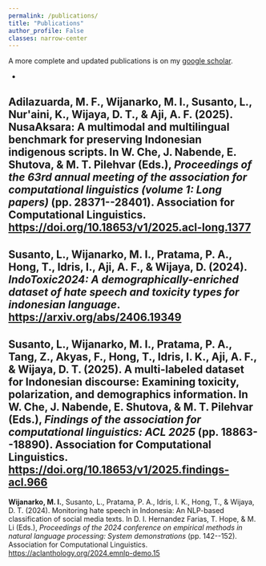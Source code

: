 ```yaml
---
permalink: /publications/
title: "Publications"
author_profile: False
classes: narrow-center
---
```

A more complete and updated publications is on my [google
scholar](https://scholar.google.com/citations?user=dVNAi4QAAAAJ&hl=en).

- 
Adilazuarda, M. F., **Wijanarko, M. I.**, Susanto, L., Nur'aini, K., Wijaya,
D. T., & Aji, A. F. (2025). NusaAksara: A multimodal and multilingual
benchmark for preserving Indonesian indigenous scripts. In W. Che, J.
Nabende, E. Shutova, & M. T. Pilehvar (Eds.), *Proceedings of the 63rd
annual meeting of the association for computational linguistics (volume
1: Long papers)* (pp. 28371--28401). Association for Computational
Linguistics. <https://doi.org/10.18653/v1/2025.acl-long.1377>
- 
Susanto, L., **Wijanarko, M. I.**, Pratama, P. A., Hong, T., Idris, I., Aji,
A. F., & Wijaya, D. (2024). *IndoToxic2024: A demographically-enriched
dataset of hate speech and toxicity types for indonesian language*.
<https://arxiv.org/abs/2406.19349>
- 
Susanto, L., **Wijanarko, M. I.**, Pratama, P. A., Tang, Z., Akyas, F.,
Hong, T., Idris, I. K., Aji, A. F., & Wijaya, D. T. (2025). A
multi-labeled dataset for Indonesian discourse: Examining toxicity,
polarization, and demographics information. In W. Che, J. Nabende, E.
Shutova, & M. T. Pilehvar (Eds.), *Findings of the association for
computational linguistics: ACL 2025* (pp. 18863--18890). Association for
Computational Linguistics.
<https://doi.org/10.18653/v1/2025.findings-acl.966>
- 
**Wijanarko, M. I.**, Susanto, L., Pratama, P. A., Idris, I. K., Hong, T., &
Wijaya, D. T. (2024). Monitoring hate speech in Indonesia: An NLP-based
classification of social media texts. In D. I. Hernandez Farias, T.
Hope, & M. Li (Eds.), *Proceedings of the 2024 conference on empirical
methods in natural language processing: System demonstrations* (pp.
142--152). Association for Computational Linguistics.
<https://aclanthology.org/2024.emnlp-demo.15>
